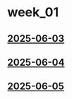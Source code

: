 # week_01 <!-- markmap: foldAll -->
## [2025-06-03](2025-06-03/2025-06-03.html)
## [2025-06-04](2025-06-04/2025-06-04.html)
## [2025-06-05](2025-06-05/2025-06-05.html)
